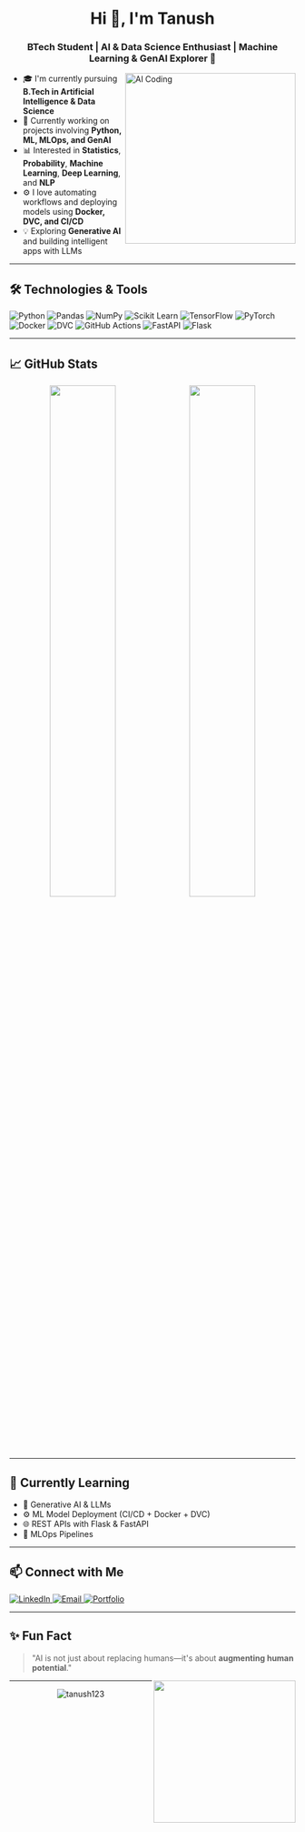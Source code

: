 <h1 align="center">Hi 👋, I'm Tanush</h1>
<h3 align="center">BTech Student | AI & Data Science Enthusiast | Machine Learning & GenAI Explorer 🚀</h3>

<img align="right" alt="AI Coding" width="300" src="https://media.giphy.com/media/v1.Y2lkPTc5MGI3NjExOHk1Z3I1NzY1dmRhNnBuaWRhMWRrbnBhYzdoZndjYXQweGV4aXl4dCZlcD12MV9naWZzX3NlYXJjaCZjdD1n/hp3dhzD3tNQk6/giphy.gif" />

- 🎓 I'm currently pursuing **B.Tech in Artificial Intelligence & Data Science**
- 🔭 Currently working on projects involving **Python, ML, MLOps, and GenAI**
- 📊 Interested in **Statistics**, **Probability**, **Machine Learning**, **Deep Learning**, and **NLP**
- ⚙️ I love automating workflows and deploying models using **Docker, DVC, and CI/CD**
- 💡 Exploring **Generative AI** and building intelligent apps with LLMs

---

## 🛠️ Technologies & Tools

![Python](https://img.shields.io/badge/Python-3776AB?style=for-the-badge&logo=python&logoColor=white)
![Pandas](https://img.shields.io/badge/Pandas-150458?style=for-the-badge&logo=pandas)
![NumPy](https://img.shields.io/badge/NumPy-013243?style=for-the-badge&logo=numpy)
![Scikit Learn](https://img.shields.io/badge/Scikit--Learn-F7931E?style=for-the-badge&logo=scikit-learn&logoColor=white)
![TensorFlow](https://img.shields.io/badge/TensorFlow-FF6F00?style=for-the-badge&logo=tensorflow&logoColor=white)
![PyTorch](https://img.shields.io/badge/PyTorch-EE4C2C?style=for-the-badge&logo=pytorch&logoColor=white)
![Docker](https://img.shields.io/badge/Docker-0db7ed?style=for-the-badge&logo=docker&logoColor=white)
![DVC](https://img.shields.io/badge/DVC-945DD6?style=for-the-badge&logo=dvc&logoColor=white)
![GitHub Actions](https://img.shields.io/badge/GitHub_Actions-2088FF?style=for-the-badge&logo=github-actions&logoColor=white)
![FastAPI](https://img.shields.io/badge/FastAPI-005571?style=for-the-badge&logo=fastapi)
![Flask](https://img.shields.io/badge/Flask-black?style=for-the-badge&logo=flask)

---

## 📈 GitHub Stats

<p align="center">
  <img width="48%" src="https://github-readme-stats.vercel.app/api?username=tanush123&show_icons=true&theme=radical" />
  <img width="48%" src="https://github-readme-streak-stats.herokuapp.com/?user=tanush123&theme=radical" />
</p>

---

## 🧠 Currently Learning

- 🤖 Generative AI & LLMs
- ⚙️ ML Model Deployment (CI/CD + Docker + DVC)
- 🌐 REST APIs with Flask & FastAPI
- 📂 MLOps Pipelines

---

## 📫 Connect with Me

<p>
  <a href="https://www.linkedin.com/in/tanushgargg" target="_blank">
    <img alt="LinkedIn" src="https://img.shields.io/badge/LinkedIn-blue?style=for-the-badge&logo=linkedin&logoColor=white" />
  </a>
  <a href="mailto:your.tanushgarg26jul@gmail.com">
    <img alt="Email" src="https://img.shields.io/badge/Gmail-red?style=for-the-badge&logo=gmail&logoColor=white" />
  </a>
  <a href="https://yourportfolio.com" target="_blank">
    <img alt="Portfolio" src="https://img.shields.io/badge/Portfolio-000?style=for-the-badge&logo=vercel&logoColor=white" />
  </a>
</p>

---

## ✨ Fun Fact

> "AI is not just about replacing humans—it's about **augmenting human potential**."

<img src="https://media.giphy.com/media/iIGT8Y1rOYhBpdHh1C/giphy.gif" width="250" align="right" />

---

<!-- Visitor Badge -->
<p align="center">
  <img src="https://komarev.com/ghpvc/?username=tanush123&label=Profile%20views&color=0e75b6&style=flat" alt="tanush123" />
</p>
